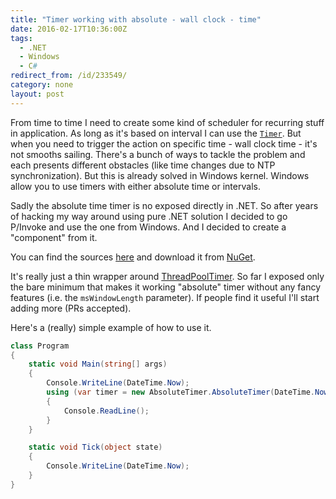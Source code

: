 ```yaml
---
title: "Timer working with absolute - wall clock - time"
date: 2016-02-17T10:36:00Z
tags:
  - .NET
  - Windows
  - C#
redirect_from: /id/233549/
category: none
layout: post
---
```

From time to time I need to create some kind of scheduler for recurring stuff in application. As long as it's based on interval I can use the [`Timer`][1]. But when you need to trigger the action on specific time - wall clock time - it's not smooths sailing. There's a bunch of ways to tackle the problem and each presents different obstacles (like time changes due to NTP synchronization). But this is already solved in Windows kernel. Windows allow you to use timers with either absolute time or intervals.

<!-- excerpt -->

Sadly the absolute time timer is no exposed directly in .NET. So after years of hacking my way around using pure .NET solution I decided to go P/Invoke and use the one from Windows. And I decided to create a "component" from it.

You can find the sources [here][2] and download it from [NuGet][3].

It's really just a thin wrapper around [ThreadPoolTimer][4]. So far I exposed only the bare minimum that makes it working "absolute" timer without any fancy features (i.e. the `msWindowLength` parameter). If people find it useful I'll start adding more (PRs accepted).

Here's a (really) simple example of how to use it.

```csharp
class Program
{
    static void Main(string[] args)
    {
        Console.WriteLine(DateTime.Now);
        using (var timer = new AbsoluteTimer.AbsoluteTimer(DateTime.Now.AddMinutes(1), Tick, null))
        {
            Console.ReadLine();
        }
    }

    static void Tick(object state)
    {
        Console.WriteLine(DateTime.Now);
    }
}
```

[1]: https://msdn.microsoft.com/en-us/library/system.threading.timer(v=vs.110).aspx
[2]: https://github.com/cincuranet/AbsoluteTimer
[3]: https://www.nuget.org/packages/AbsoluteTimer
[4]: https://msdn.microsoft.com/en-us/library/windows/desktop/ms682466(v=vs.85).aspx